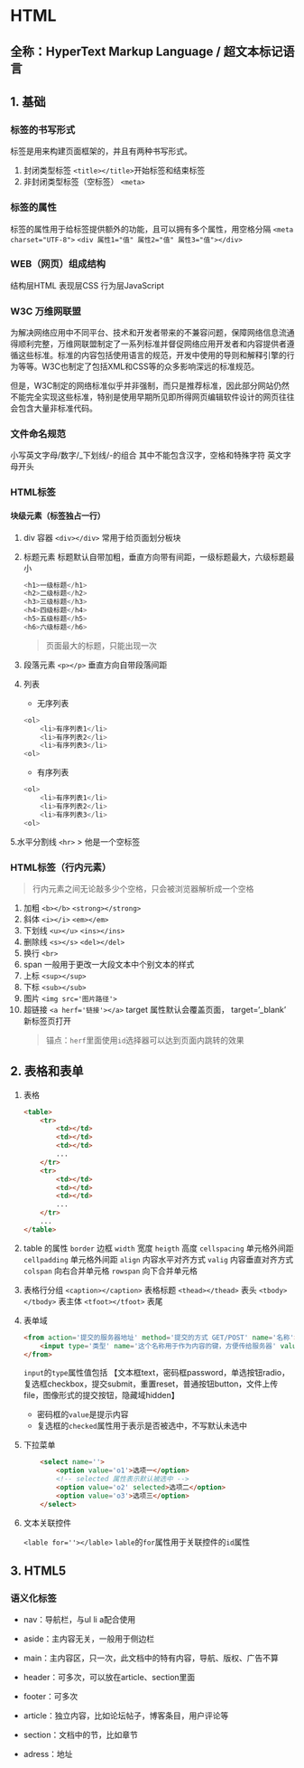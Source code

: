 # HTML

## 全称：HyperText Markup Language / 超文本标记语言

## 1. 基础

### 标签的书写形式

标签是用来构建页面框架的，并且有两种书写形式。

1. 封闭类型标签
    `<title></title>`开始标签和结束标签
2. 非封闭类型标签（空标签）
    `<meta>`

### 标签的属性

标签的属性用于给标签提供额外的功能，且可以拥有多个属性，用空格分隔
`<meta charset="UTF-8">`
`<div 属性1="值" 属性2="值" 属性3="值"></div>`

### WEB（网页）组成结构

结构层HTML 表现层CSS 行为层JavaScript

### W3C 万维网联盟

为解决网络应用中不同平台、技术和开发者带来的不兼容问题，保障网络信息流通得顺利完整，万维网联盟制定了一系列标准并督促网络应用开发者和内容提供者遵循这些标准。标准的内容包括使用语言的规范，开发中使用的导则和解释引擎的行为等等。W3C也制定了包括XML和CSS等的众多影响深远的标准规范。

但是，W3C制定的网络标准似乎并非强制，而只是推荐标准，因此部分网站仍然不能完全实现这些标准，特别是使用早期所见即所得网页编辑软件设计的网页往往会包含大量非标准代码。

### 文件命名规范

小写英文字母/数字/_下划线/-的组合
其中不能包含汉字，空格和特殊字符
英文字母开头

### HTML标签

#### 块级元素（标签独占一行）

1. div 容器
    `<div></div>` 常用于给页面划分板块
2. 标题元素
    标题默认自带加粗，垂直方向带有间距，一级标题最大，六级标题最小

    ```javascript
    <h1>一级标题</h1>
    <h2>二级标题</h2>
    <h3>三级标题</h3>
    <h4>四级标题</h4>
    <h5>五级标题</h5>
    <h6>六级标题</h6>
    ```

    > 页面最大的标题，只能出现一次

3. 段落元素
    `<p></p>` 垂直方向自带段落间距
4. 列表
    - 无序列表

    ```javascript
    <ol>
        <li>有序列表1</li>
        <li>有序列表2</li>
        <li>有序列表3</li>
    <ol>
    ```

    - 有序列表

    ```javascript
    <ol>
        <li>有序列表1</li>
        <li>有序列表2</li>
        <li>有序列表3</li>
    <ol>
    ```

5.水平分割线
    `<hr>`
    > 他是一个空标签

### HTML标签（行内元素）

> 行内元素之间无论敲多少个空格，只会被浏览器解析成一个空格

1. 加粗
    `<b></b>`
    `<strong></strong>`
2. 斜体
    `<i></i>`
    `<em></em>`
3. 下划线
    `<u></u>`
    `<ins></ins>`
4. 删除线
    `<s></s>`
    `<del></del>`
5. 换行
    `<br>`
6. span
一般用于更改一大段文本中个别文本的样式
7. 上标
    `<sup></sup>`
8. 下标
    `<sub></sub>`
9. 图片
    `<img src='图片路径'>`
10. 超链接
    `<a herf='链接'></a>`
    target 属性默认会覆盖页面， target=‘_blank’ 新标签页打开
    > 锚点：`herf`里面使用`id`选择器可以达到页面内跳转的效果

## 2. 表格和表单

1. 表格

    ```html
    <table>
        <tr>
            <td></td>
            <td></td>
            <td></td>
            ...
        </tr>
        <tr>
            <td></td>
            <td></td>
            <td></td>
            ...
        </tr>
        ...
    </table>
    ```

2. table 的属性
    `border` 边框
    `width` 宽度
    `heigth` 高度
    `cellspacing` 单元格外间距
    `cellpadding` 单元格外间距
    `align` 内容水平对齐方式
    `valig` 内容垂直对齐方式
    `colspan` 向右合并单元格
    `rowspan` 向下合并单元格

3. 表格行分组
    `<caption></caption>` 表格标题
    `<thead></thead>`   表头
    `<tbody></tbody>` 表主体
    `<tfoot></tfoot>` 表尾

4. 表单域

    ```html
    <from action='提交的服务器地址' method='提交的方式 GET/POST' name='名称'>
        <input type='类型' name='这个名称用于作为内容的键，方便传给服务器' value='内容'>
    </from>
    ```

    `input`的`type`属性值包括 【文本框text，密码框password，单选按钮radio，复选框checkbox，提交submit，重置reset，普通按钮button，文件上传file，图像形式的提交按钮，隐藏域hidden】

    - 密码框的`value`是提示内容
    - 复选框的`checked`属性用于表示是否被选中，不写默认未选中

5. 下拉菜单

    ```html
        <select name=''>
            <option value='o1'>选项一</option>
            <!-- selected 属性表示默认被选中 -->
            <option value='o2' selected>选项二</option>
            <option value='o3'>选项三</option>
        </select>
    ```

6. 文本关联控件

    `<lable for=''></lable>`
    `lable`的`for`属性用于关联控件的`id`属性

## 3. HTML5

### 语义化标签

- nav：导航栏，与ul li a配合使用

- aside：主内容无关，一般用于侧边栏

- main：主内容区，只一次，此文档中的特有内容，导航、版权、广告不算

- header：可多次，可以放在article、section里面

- footer：可多次

- article：独立内容，比如论坛帖子，博客条目，用户评论等

- section：文档中的节，比如章节

- adress：地址
